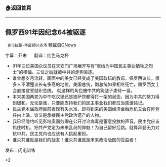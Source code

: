 ###  [:house:返回首頁](https://github.com/ourhimalayas/txt)
---

## 佩罗西91年因纪念64被驱逐
` 喜马拉雅-华盛顿DC农场` [轉載自GNews](https://gnews.org/zh-hans/1308075/)

字幕：芥末      翻译：红色马克杯

- 91年三位美国众议员在天安门广场展开写有“献给为中国民主事业牺牲之烈士”的横幅。三位之后就被中共的走狗驱逐。
- 谁曾想岁月流转，画面中的美女已经变成了美国政坛的教母，佩罗西议长。很多人不清楚议长有多高的地位，美国总统，副总统如果相继死亡，佩罗西女士会直接宣誓就职总统。 就这样的角色被中共的狗腿子虐待一番。
- 本来美国两党为中午吃汉堡还是披萨饼都得打一架的局面，因为中共的努力得到缓和。无论是谁，只要能支持我们的民主事业我们都应当感激铭记。
- 民主党本届政府目前表现有失水准，即将到来的美国经济金融危机又会在拜登任内上演。谁又是承接民主党政治遗产的人物。
- 我已经隐约听见彭培奥国务卿在公开讨论病毒是蓄意投放的声音。民主党应该抓住时机，把共产党定为未来乱局的罪魁！为自己留好后路。就算拜登无力对抗中共，民主党内也应该有人挑起重担。
- 谁灭共谁就是我们的战友！谁灭共谁就是未来政治版图的受益者！




发布：闪电训练

+2
